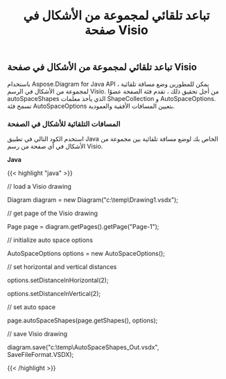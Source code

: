 ﻿---
title: تباعد تلقائي لمجموعة من الأشكال في صفحة Visio
type: docs
weight: 30
url: /ar/java/auto-space-a-collection-of-shapes-in-the-visio-page/
---
## **تباعد تلقائي لمجموعة من الأشكال في صفحة Visio**
باستخدام Aspose.Diagram for Java API ، يمكن للمطورين وضع مسافة تلقائية لمجموعة من الأشكال في الرسم Visio. من أجل تحقيق ذلك ، تقدم فئة الصفحة عضوًا autoSpaceShapes الذي يأخذ معلمات ShapeCollection و AutoSpaceOptions. تسمح فئة AutoSpaceOptions بتعيين المسافات الأفقية والعمودية.
### **المسافات التلقائية للأشكال في الصفحة**
استخدم الكود التالي في تطبيق Java الخاص بك لوضع مسافة تلقائية بين مجموعة من الأشكال في أي صفحة من رسم Visio.

**Java**

{{< highlight "java" >}}

 // load a Visio drawing

Diagram diagram = new Diagram("c:\\temp\\Drawing1.vsdx");

// get page of the Visio drawing

Page page = diagram.getPages().getPage("Page-1");

// initialize auto space options

AutoSpaceOptions options = new AutoSpaceOptions();

// set horizontal and vertical distances

options.setDistanceInHorizontal(2);

options.setDistanceInVertical(2);

// set auto space 

page.autoSpaceShapes(page.getShapes(), options);

// save Visio drawing

diagram.save("c:\\temp\\AutoSpaceShapes_Out.vsdx", SaveFileFormat.VSDX);

{{< /highlight >}}
